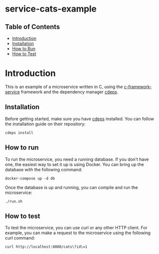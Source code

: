 # service-cats-example

## Table of Contents

- [Introduction](#introduction)
- [Installation](#installation)
- [How to Run](#how-to-run)
- [How to Test](#how-to-test)

# Introduction

This is an example of a microservice written in C, using the [c-framework-service](https://github.com/danidomi/c-framework-service) framework 
and the dependency manager [cdeps](https://github.com/danidomi/cdeps).

## Installation

Before getting started, make sure you have [cdeps](https://github.com/danidomi/cdeps) installed. 
You can follow the installation guide on their repository:

```shell
cdeps install
```

## How to run

To run the microservice, you need a running database. If you don't have one, the easiest way to set it up is using Docker. You can bring up the database with the following command:

```shell
docker-compose up -d db
```

Once the database is up and running, you can compile and run the microservice:

```shell
./run.sh
```

## How to test

To test the microservice, you can use curl or any other HTTP client.
For example, you can make a request to the microservice using the following curl command:

```shell
curl http://localhost:8080/cats\?id\=1
```
